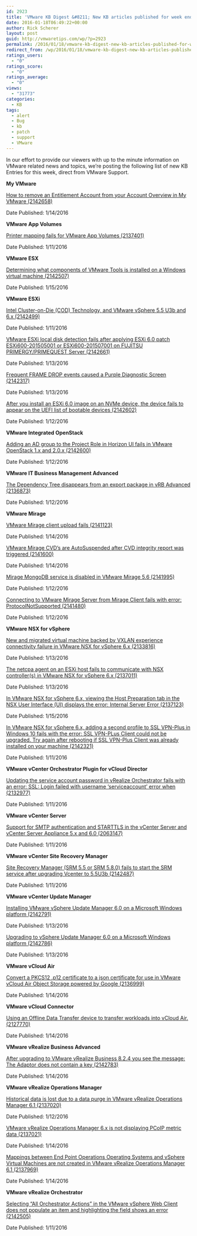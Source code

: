 ```yaml
---
id: 2923
title: 'VMware KB Digest &#8211; New KB articles published for week ending 1/16/15'
date: 2016-01-18T06:49:22+00:00
author: Rick Scherer
layout: post
guid: http://vmwaretips.com/wp/?p=2923
permalink: /2016/01/18/vmware-kb-digest-new-kb-articles-published-for-week-ending-11615/
redirect_from: /wp/2016/01/18/vmware-kb-digest-new-kb-articles-published-for-week-ending-11615/
ratings_users:
  - "0"
ratings_score:
  - "0"
ratings_average:
  - "0"
views:
  - "31773"
categories:
  - KB
tags:
  - alert
  - Bug
  - kb
  - patch
  - support
  - VMware
---
```

In our effort to provide our viewers with up to the minute information on VMware related news and topics, we&#8217;re posting the following list of new KB Entries for this week, direct from VMware Support.



**My VMware**
  
[How to remove an Entitlement Account from your Account Overview in My VMware (2142658)](http://vmw.re/1KmkzM9)
  
Date Published: 1/14/2016

**VMware App Volumes**
  
[Printer mapping fails for VMware App Volumes (2137401)](http://vmw.re/1ZGXe3Z)
  
Date Published: 1/11/2016

**VMware ESX**
  
[Determining what components of VMware Tools is installed on a Windows virtual machine (2142507)](http://vmw.re/1KmkBU5)
  
Date Published: 1/15/2016

**VMware ESXi**
  
[Intel Cluster-on-Die (COD) Technology, and VMware vSphere 5.5 U3b and 6.x (2142499)](http://vmw.re/1ZGXe40)
  
Date Published: 1/11/2016
  
[VMware ESXi local disk detection fails after applying ESXi 6.0 patch ESXi600-201505001 or ESXi600-201507001 on FUJITSU PRIMERGY/PRIMEQUEST Server (2142661)](http://vmw.re/1KmkzMa)
  
Date Published: 1/13/2016
  
[Frequent FRAME DROP events caused a Purple Diagnostic Screen (2142317)](http://vmw.re/1ZGXe45)
  
Date Published: 1/13/2016
  
[After you install an ESXi 6.0 image on an NVMe device, the device fails to appear on the UEFI list of bootable devices (2142602)](http://vmw.re/1KmkBU9)
  
Date Published: 1/12/2016

**VMware Integrated OpenStack**
  
[Adding an AD group to the Project Role in Horizon UI fails in VMware OpenStack 1.x and 2.0.x (2142600)](http://vmw.re/1ZGXe46)
  
Date Published: 1/12/2016

**VMware IT Business Management Advanced**
  
[The Dependency Tree disappears from an export package in vRB Advanced (2136873)](http://vmw.re/1KmkBUa)
  
Date Published: 1/12/2016

**VMware Mirage**
  
[VMware Mirage client upload fails (2141123)](http://vmw.re/1ZGXe47)
  
Date Published: 1/14/2016
  
[VMware Mirage CVD’s are AutoSuspended after CVD integrity report was triggered (2141600)](http://vmw.re/1KmkBUb)
  
Date Published: 1/14/2016
  
 [Mirage MongoDB service is disabled in VMware Mirage 5.6 (2141995)](http://vmw.re/1ZGXe48)
  
Date Published: 1/12/2016
  
[Connecting to VMware Mirage Server from Mirage Client fails with error: ProtocolNotSupported (2141480)](http://vmw.re/1KmkA2p)
  
Date Published: 1/12/2016

**VMware NSX for vSphere**
  
[New and migrated virtual machine backed by VXLAN experience connectivity failure in VMware NSX for vSphere 6.x (2133816)](http://vmw.re/1ZGXb8k)
  
Date Published: 1/13/2016
  
[The netcpa agent on an ESXi host fails to communicate with NSX controller(s) in VMware NSX for vSphere 6.x (2137011)](http://vmw.re/1KmkA2q)
  
Date Published: 1/13/2016
  
[In VMware NSX for vSphere 6.x, viewing the Host Preparation tab in the NSX User Interface (UI) displays the error: Internal Server Error (2137123)](http://vmw.re/1ZGXe49)
  
Date Published: 1/15/2016
  
[In VMware NSX for vSphere 6.x, adding a second profile to SSL VPN-Plus in Windows 10 fails with the error: SSL VPN-PLus Client could not be upgraded. Try again after rebooting if SSL VPN-Plus Client was already installed on your machine (2142321)](http://vmw.re/1KmkBUj)
  
Date Published: 1/11/2016

**VMware vCenter Orchestrator Plugin for vCloud Director**
  
[Updating the service account password in vRealize Orchestrator fails with an error: SSL: Login failed with username ‘serviceaccount’ error when (2132977)](http://vmw.re/1ZGXb8p)
  
Date Published: 1/11/2016

**VMware vCenter Server**
  
[Support for SMTP authentication and STARTTLS in the vCenter Server and vCenter Server Appliance 5.x and 6.0 (2063147)](http://vmw.re/1KmkA2t)
  
Date Published: 1/11/2016

**VMware vCenter Site Recovery Manager**
  
[Site Recovery Manager (SRM 5.5 or SRM 5.8.0) fails to start the SRM service after upgrading Vcenter to 5.5U3b (2142487)](http://vmw.re/1ZGXeko)
  
Date Published: 1/11/2016

**VMware vCenter Update Manager**
  
[Installing VMware vSphere Update Manager 6.0 on a Microsoft Windows platform (2142791)](http://vmw.re/1KmkCax)
  
Date Published: 1/13/2016
  
[Upgrading to vSphere Update Manager 6.0 on a Microsoft Windows platform (2142786)](http://vmw.re/1ZGXb8q)
  
Date Published: 1/13/2016

**VMware vCloud Air**
  
[Convert a PKCS12 .p12 certificate to a json certificate for use in VMware vCloud Air Object Storage powered by Google (2136999)](http://vmw.re/1KmkCaz)
  
Date Published: 1/14/2016

**VMware vCloud Connector**
  
[Using an Offline Data Transfer device to transfer workloads into vCloud Air. (2127770)](http://vmw.re/1ZGXeku)
  
Date Published: 1/14/2016

**VMware vRealize Business Advanced**
  
[After upgrading to VMware vRealize Business 8.2.4 you see the message: The Adaptor does not contain a key (2142783)](http://vmw.re/1KmkA2u)
  
Date Published: 1/14/2016

**VMware vRealize Operations Manager**
  
[Historical data is lost due to a data purge in VMware vRealize Operations Manager 6.1 (2137020)](http://vmw.re/1ZGXb8s)
  
Date Published: 1/12/2016
  
[VMware vRealize Operations Manager 6.x is not displaying PCoIP metric data (2137021)](http://vmw.re/1KmkCaA)
  
Date Published: 1/14/2016
  
[Mappings between End Point Operations Operating Systems and vSphere Virtual Machines are not created in VMware vRealize Operations Manager 6.1 (2137969)](http://vmw.re/1ZGXeky)
  
Date Published: 1/14/2016

**VMware vRealize Orchestrator**
  
[Selecting “All Orchestrator Actions” in the VMware vSphere Web Client does not populate an item and highlighting the field shows an error (2142505)](http://vmw.re/1KmkCaB)
  
Date Published: 1/11/2016